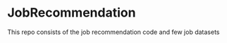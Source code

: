 # JobRecommendation     
This repo consists of the job recommendation code and few job datasets    
